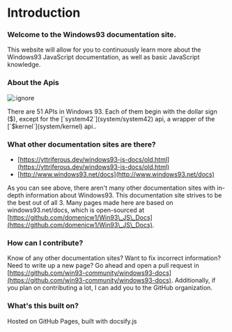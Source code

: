 # Introduction

### Welcome to the Windows93 documentation site.

This website will allow for you to continuously learn more about the Windows93 JavaScript documentation, as well as basic JavaScript knowledge.

### About the Apis

![](/assets/apis.png ':ignore')

There are 51 APIs in Windows 93. Each of them begin with the dollar sign ($), except for the [`system42`](system/system42) api, a wrapper of the [`$kernel`](system/kernel) api..

### What other documentation sites are there?

* [https://yttriferous.dev/windows93-js-docs/old.html](https://yttriferous.dev/windows93-js-docs/old.html)
* [http://www.windows93.net/docs](http://www.windows93.net/docs)

As you can see above, there aren't many other documentation sites with in-depth information about Windows93. This documentation site strives to be the best out of all 3. Many pages made here are based on windows93.net/docs, which is open-sourced at [https://github.com/domenicw1/Win93\_JS\_Docs](https://github.com/domenicw1/Win93\_JS\_Docs).

### How can I contribute?

Know of any other documentation sites? Want to fix incorrect information? Need to write up a new page? Go ahead and open a pull request in [https://github.com/win93-community/windows93-docs](https://github.com/win93-community/windows93-docs). Additionally, if you plan on contributing a lot, I can add you to the GitHub organization.

### What's this built on?

Hosted on GitHub Pages, built with docsify.js
